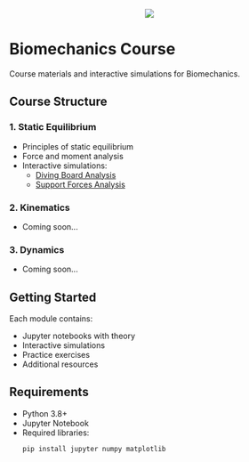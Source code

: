 
<p align="center">
  <a href="https://skillicons.dev">
    <img src="https://skillicons.dev/icons?i=git,python,js,react" />
  </a>
</p>

# Biomechanics Course

Course materials and interactive simulations for Biomechanics.

## Course Structure

### 1. Static Equilibrium
- Principles of static equilibrium
- Force and moment analysis
- Interactive simulations:
  - [Diving Board Analysis](https://pjvalverde.github.io/diving-board-sim)
  - [Support Forces Analysis](https://pjvalverde.github.io/person-board-sim)

### 2. Kinematics
- Coming soon...

### 3. Dynamics
- Coming soon...

## Getting Started

Each module contains:
- Jupyter notebooks with theory
- Interactive simulations
- Practice exercises
- Additional resources

## Requirements

- Python 3.8+
- Jupyter Notebook
- Required libraries:
  ```bash
  pip install jupyter numpy matplotlib

